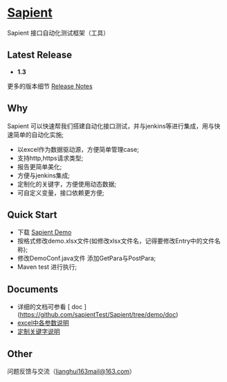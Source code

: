 # [Sapient](https://github.com/sapientTest/Sapient)

Sapient 接口自动化测试框架（工具）

## Latest Release
* __1.3__

更多的版本细节 [Release Notes](sapient-doc/ReleaseNotes.md)

## Why
Sapient 可以快速帮我们搭建自动化接口测试，并与jenkins等进行集成，用与快速简单的自动化实施;
* 以excel作为数据驱动源，方便简单管理case;
* 支持http,https请求类型;
* 报告更简单美化;
* 方便与jenkins集成;
* 定制化的关键字，方便使用动态数据;
* 可自定义变量，接口依赖更方便;

## Quick Start
* 下载 [Sapient Demo](https://github.com/sapientTest/Sapient/tree/demo)
* 按格式修改demo.xlsx文件(如修改xlsx文件名，记得要修改Entry中的文件名称);
* 修改DemoConf.java文件 添加GetPara与PostPara;
* Maven test 进行执行;

## Documents
* 详细的文档可参看 [ doc ] (https://github.com/sapientTest/Sapient/tree/demo/doc)
* [excel中各参数说明 ](sapient-doc/ExcelKeyNotes.md)
* [定制关键字说明](sapient-doc/KeywordsNotes.md)


## Other
问题反馈与交流（lianghui163mail@163.com）